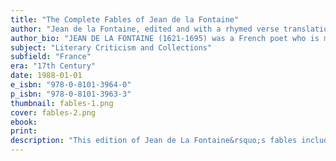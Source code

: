 ```yaml
---
title: "The Complete Fables of Jean de la Fontaine"
author: "Jean de la Fontaine, edited and with a rhymed verse translation by Norman B. Spector"
author_bio: "JEAN DE LA FONTAINE (1621-1695) was a French poet who is most well-known for his fables, which are regarded as classics of French literature. NORMAN B. SPECTOR (1921-1986) earned a Ph.D. in French from the University of Pennsylvania and was a professor of French and chair of the French and Italian Languages Department at Northwestern University. He was also the translator of The Romance of Tristan and Isolt (1973)"
subject: "Literary Criticism and Collections"
subfield: "France"
era: "17th Century"
date: 1988-01-01
e_isbn: "978-0-8101-3964-0"
p_isbn: "978-0-8101-3963-3"
thumbnail: fables-1.png
cover: fables-2.png
ebook:
print:
description: "This edition of Jean de La Fontaine&rsquo;s fables includes an English translation published alongside the French text. Norman Spector adapted the French text from the 1883-85 edition by Henri Regnier, adding four tales from the 1962 edition by Georges Couton. Spector's translation is in rhymed verse, and remains faithful to the original not only in metrical patterns and rhyme schemes but also in tone: wit and le mot juste are skillfully and wonderfully combined. This translation gives the reader of English a chance to enjoy the grace, wit, and versatility of La Fontaine."
---
```

